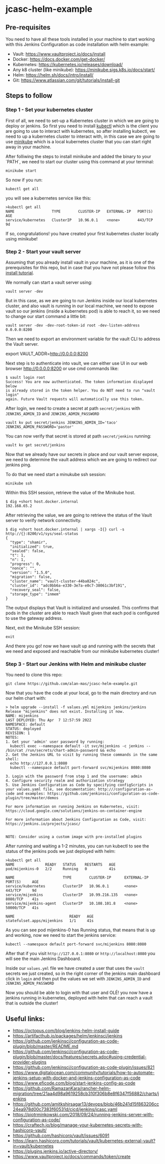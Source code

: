 # jcasc-helm-example

## Pre-requisites
You need to have all these tools installed in your machine to start working with this Jenkins Configuration as code installation with helm example:
- Vault: https://www.vaultproject.io/docs/install
- Docker: https://docs.docker.com/get-docker/
- Kubernetes: https://kubernetes.io/releases/download/
- Any k8 cluster (like minikube): https://minikube.sigs.k8s.io/docs/start/
- Helm: https://helm.sh/docs/intro/install/
- Git: https://www.atlassian.com/git/tutorials/install-git

## Steps to follow
### Step 1 - Set your kubernetes cluster
First of all, we need to set-up a Kubernetes cluster in which we are going to deploy or jenkins.
So first you need to install [kubectl](https://kubernetes.io/docs/tasks/tools/install-kubectl-linux/) which is the client you are going to use to interact with kubernetes, so after installing kubectl, we need to up a kubernetes cluster to interact with, in this case we are going to use [minikube](https://minikube.sigs.k8s.io/docs/start/) which is a local kubernetes cluster that you can start right away in your machine.

After folliwing the steps to install minikube and added the binary to your ´PATH´, we need to start our cluster using this command at your terminal:
```
minikube start
```

So now if you run:
```
kubectl get all
```

you will see a kubernetes service like this:
```
>kubectl get all
NAME                 TYPE        CLUSTER-IP   EXTERNAL-IP   PORT(S)   AGE
service/kubernetes   ClusterIP   10.96.0.1    <none>        443/TCP   9d
```

If so, congratulations! you have created your first kubernetes cluster locally using minikube!

### Step 2 - Start your vault server
Assuming that you already install vault in your machine, as it is one of the prerequisites for this repo, but in case that you have not please follow this [install tutorial](https://www.vaultproject.io/docs/install).

We normally can start a vault server using:
```
vault server -dev
```

But in this case, as we are going to run Jenkins inside our local kubernetes cluster, and also vault is running in our local machine, we need to expose vault so our jenkins (inside a kubernetes pod) is able to reach it, so we need to change our start command a little bit:

```
vault server -dev -dev-root-token-id root -dev-listen-address 0.0.0.0:8200
```

Then we need to export an environment variable for the vault CLI to address the Vault server.

export VAULT_ADDR=http://0.0.0.0:8200

Next step is to authenticate into vault, we can either use UI in our web browser http://0.0.0.0:8200 or use cmd commands like:
```
$ vault login root
Success! You are now authenticated. The token information displayed below
is already stored in the token helper. You do NOT need to run "vault login"
again. Future Vault requests will automatically use this token.
```

After login, we need to create a secret at path `secret/jenkins` with `JENKINS_ADMIN_ID` and `JENKINS_ADMIN_PASSWORD`
```
vault kv put secret/jenkins JENKINS_ADMIN_ID='taco' JENKINS_ADMIN_PASSWORD='pastor'
```

You can now verify that secret is stored at path `secret/jenkins` running:
```
vault kv get secret/jenkins
```

Now that we already have our secrets in place and our vault server expose, we need to determine the vault address which we are going to redirect our jenkins ping.

To do that we need start a minukube ssh session:
```
minikube ssh
```

Within this SSH session, retrieve the value of the Minikube host.
```
$ dig +short host.docker.internal
192.168.65.2
```

After retrieving the value, we are going to retrieve the status of the Vault server to verify network connectivity.
```
$ dig +short host.docker.internal | xargs -I{} curl -s http://{}:8200/v1/sys/seal-status
{
  "type": "shamir",
  "initialized": true,
  "sealed": false,
  "t": 1,
  "n": 1,
  "progress": 0,
  "nonce": "",
  "version": "1.5.0",
  "migration": false,
  "cluster_name": "vault-cluster-44ba824c",
  "cluster_id": "adc0bb6a-e330-3e7a-e0c7-38061c3bf191",
  "recovery_seal": false,
  "storage_type": "inmem"
}
```

The output displays that Vault is initialized and unsealed. This confirms that pods in the cluster are able to reach Vault given that each pod is configured to use the gateway address.

Next, exit the Minikube SSH session:
```
exit
```
And there you go! now we have vault up and running with the secrets that we need and exposed and reachable from our minikube kubernetes cluster!

### Step 3 - Start our Jenkins with Helm and minikube cluster

You need to clone this repo:
```
git clone https://github.com/alan-mas/jcasc-helm-example.git
```

Now that you have the code at your local, go to the main directory and run our helm chart with:
```
> helm upgrade --install -f values.yml mijenkins jenkins/jenkins
Release "mijenkins" does not exist. Installing it now.
NAME: mijenkins
LAST DEPLOYED: Thu Apr  7 12:57:59 2022
NAMESPACE: default
STATUS: deployed
REVISION: 1
NOTES:
1. Get your 'admin' user password by running:
  kubectl exec --namespace default -it svc/mijenkins -c jenkins -- /bin/cat /run/secrets/chart-admin-password && echo
2. Get the Jenkins URL to visit by running these commands in the same shell:
  echo http://127.0.0.1:8080
  kubectl --namespace default port-forward svc/mijenkins 8080:8080

3. Login with the password from step 1 and the username: admin
4. Configure security realm and authorization strategy
5. Use Jenkins Configuration as Code by specifying configScripts in your values.yaml file, see documentation: http:///configuration-as-code and examples: https://github.com/jenkinsci/configuration-as-code-plugin/tree/master/demos

For more information on running Jenkins on Kubernetes, visit:
https://cloud.google.com/solutions/jenkins-on-container-engine

For more information about Jenkins Configuration as Code, visit:
https://jenkins.io/projects/jcasc/


NOTE: Consider using a custom image with pre-installed plugins
```

After running and waiting a 1-2 minutes, you can run kubectl to see the status of the jenkins pods we just deployed with helm:
```
>kubectl get all
NAME              READY   STATUS    RESTARTS   AGE
pod/mijenkins-0   2/2     Running   0          41s

NAME                      TYPE        CLUSTER-IP      EXTERNAL-IP   PORT(S)     AGE
service/kubernetes        ClusterIP   10.96.0.1       <none>        443/TCP     9d
service/mijenkins         ClusterIP   10.99.216.135   <none>        8080/TCP    41s
service/mijenkins-agent   ClusterIP   10.108.101.8    <none>        50000/TCP   41s

NAME                         READY   AGE
statefulset.apps/mijenkins   1/1     41s
```

As you can see pod mijenkins-0 has Running status, that means that is up and working, now we need to start the jenkins service:
```
kubectl --namespace default port-forward svc/mijenkins 8080:8080
```

After that if you visit `http://127.0.0.1:8080` or `http://localhost:8080` you will see the main Jenkins Dashboard.

Inside our `values.yml` file we have created a user that uses the `vault` secrets we just created, so in the right corner of the jenkins main dashboard click in `login` and then put the values we set with `JENKINS_ADMIN_ID` and `JENKINS_ADMIN_PASSWORD`

Now you should be able to login with that user and OLÉ! you now have a jenkins running in kubernetes, deployed with helm that can reach a vault that is outside the cluster!


## Useful links:
- https://octopus.com/blog/jenkins-helm-install-guide
- https://artifacthub.io/packages/helm/jenkinsci/jenkins
- https://github.com/jenkinsci/configuration-as-code-plugin/blob/master/README.md
- https://github.com/jenkinsci/configuration-as-code-plugin/blob/master/docs/features/secrets.adoc#using-credential-provider-plugins
- https://github.com/jenkinsci/configuration-as-code-plugin/issues/821
- https://www.digitalocean.com/community/tutorials/how-to-automate-jenkins-setup-with-docker-and-jenkins-configuration-as-code
- https://www.eficode.com/blog/start-jenkins-config-as-code
- https://github.com/RamazanKara/rancher-helm-migration/tree/21aa4d98a9619258cb310f306b8e8f6347f56882/charts/jenkins
- https://github.com/amitkshirsagar13/devops/blob/46b241d15f863206cc24ea978d00c7383f60531d/cicd/jenkins/jcasc.yaml
- https://piotrminkowski.com/2018/09/24/running-jenkins-server-with-configuration-as-code/
- https://craftech.io/blog/manage-your-kubernetes-secrets-with-hashicorp-vault/
- https://github.com/hashicorp/vault/issues/6091
- https://learn.hashicorp.com/tutorials/vault/kubernetes-external-vault?in=vault/kubernetes
- https://plugins.jenkins.io/active-directory/
- https://www.vaultproject.io/docs/commands/token/create